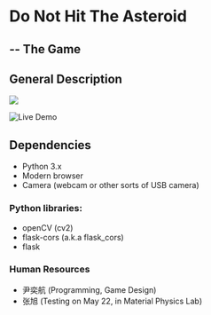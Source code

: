 # Do Not Hit The Asteroid
## -- The Game

## General Description

![](https://fkfd.me/static/asteroid.png)

![Live Demo](https://fkfd.me/static/asteroid-demo.jpg)


## Dependencies
- Python 3.x
- Modern browser
- Camera (webcam or other sorts of USB camera)

### Python libraries:
- openCV (cv2)
- flask-cors (a.k.a flask\_cors)
- flask

### Human Resources
- 尹奕航 (Programming, Game Design)
- 张旭 (Testing on May 22, in Material Physics Lab)

